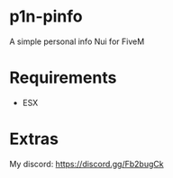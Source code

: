 # p1n-pinfo
A simple personal info Nui for FiveM

# Requirements
- ESX 

# Extras

My discord: https://discord.gg/Fb2bugCk
